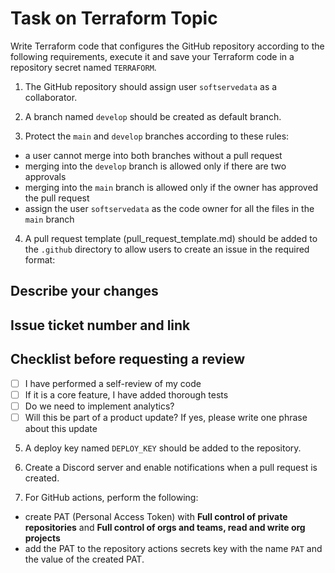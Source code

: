 # Task on Terraform Topic 
 
Write Terraform code that configures the GitHub repository according to the following requirements, execute it and save your Terraform code in a repository secret named `TERRAFORM`.  

1. The GitHub repository should assign user `softservedata` as a collaborator. 
 
2. A branch named `develop` should be created as default branch.  
 
3. Protect the `main` and `develop` branches according  to these rules:
- a user cannot merge into both branches without a pull request   
- merging into the `develop` branch is allowed only if there are two approvals     
- merging into the `main` branch is allowed only if the owner has approved the pull  request  
- assign the user `softservedata` as the code owner for all the files in the `main` branch 
4. A pull request template (pull_request_template.md) should be added to the `.github` directory to allow users to create an issue in the required format:
 
## Describe your changes

## Issue ticket number and link
 
## Checklist before requesting a review
- [ ] I have performed a self-review of my code
- [ ] If it is a core feature, I have added thorough tests 
- [ ] Do we need to implement analytics?
- [ ] Will this be part of a product update? If yes, please write one phrase about this update

5. A deploy key named `DEPLOY_KEY` should be added to the repository.

6. Create a Discord server and enable notifications when a pull request is created.

7. For GitHub actions, perform the following: 
- create PAT (Personal Access Token) with **Full control of private repositories** and **Full control of orgs and teams, read and write org projects**
- add the PAT to the repository actions secrets key with the name `PAT` and the value of the created PAT.
